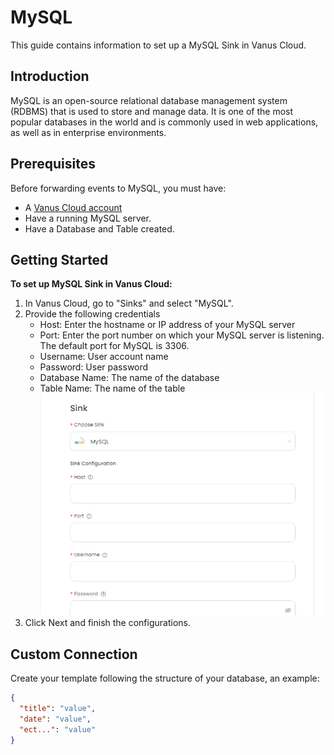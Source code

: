 # MySQL

This guide contains information to set up a MySQL Sink in Vanus Cloud.

## Introduction

MySQL is an open-source relational database management system (RDBMS) that is used to store and manage data. It is one of the most popular databases in the world and is commonly used in web applications, as well as in enterprise environments.

## Prerequisites

Before forwarding events to MySQL, you must have:

- A [Vanus Cloud account](https://cloud.vanus.ai)
- Have a running MySQL server.
- Have a Database and Table created.

## Getting Started

**To set up MySQL Sink in Vanus Cloud:**

1. In Vanus Cloud, go to "Sinks" and select "MySQL".
2. Provide the following credentials
   - Host: Enter the hostname or IP address of your MySQL server
   - Port: Enter the port number on which your MySQL server is listening. The default port for MySQL is 3306.
   - Username: User account name
   - Password: User password
   - Database Name: The name of the database
   - Table Name: The name of the table
     ![](images/mysql.png)
3. Click Next and finish the configurations.

## Custom Connection

Create your template following the structure of your database, an example:

```json
{
  "title": "value",
  "date": "value",
  "ect...": "value"
}
```
